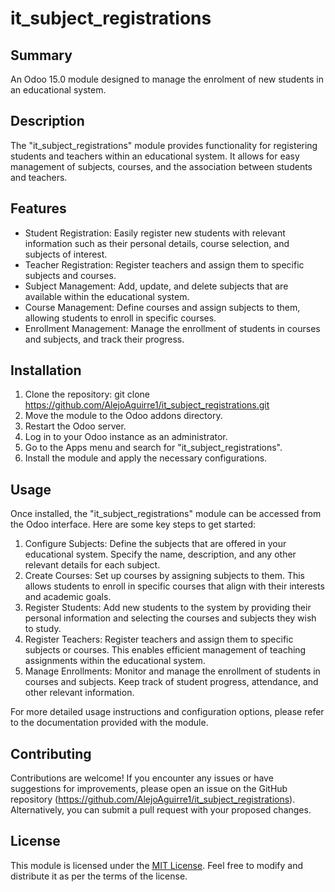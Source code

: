 # it_subject_registrations

## Summary
An Odoo 15.0 module designed to manage the enrolment of new students in an educational system.

## Description
The "it_subject_registrations" module provides functionality for registering students and teachers within an educational system. It allows for easy management of subjects, courses, and the association between students and teachers.

## Features
- Student Registration: Easily register new students with relevant information such as their personal details, course selection, and subjects of interest.
- Teacher Registration: Register teachers and assign them to specific subjects and courses.
- Subject Management: Add, update, and delete subjects that are available within the educational system.
- Course Management: Define courses and assign subjects to them, allowing students to enroll in specific courses.
- Enrollment Management: Manage the enrollment of students in courses and subjects, and track their progress.

## Installation
1. Clone the repository: git clone https://github.com/AlejoAguirre1/it_subject_registrations.git
2. Move the module to the Odoo addons directory.
3. Restart the Odoo server.
4. Log in to your Odoo instance as an administrator.
5. Go to the Apps menu and search for "it_subject_registrations".
6. Install the module and apply the necessary configurations.

## Usage
Once installed, the "it_subject_registrations" module can be accessed from the Odoo interface. Here are some key steps to get started:

1. Configure Subjects: Define the subjects that are offered in your educational system. Specify the name, description, and any other relevant details for each subject.
2. Create Courses: Set up courses by assigning subjects to them. This allows students to enroll in specific courses that align with their interests and academic goals.
3. Register Students: Add new students to the system by providing their personal information and selecting the courses and subjects they wish to study.
4. Register Teachers: Register teachers and assign them to specific subjects or courses. This enables efficient management of teaching assignments within the educational system.
5. Manage Enrollments: Monitor and manage the enrollment of students in courses and subjects. Keep track of student progress, attendance, and other relevant information.

For more detailed usage instructions and configuration options, please refer to the documentation provided with the module.

## Contributing
Contributions are welcome! If you encounter any issues or have suggestions for improvements, please open an issue on the GitHub repository (https://github.com/AlejoAguirre1/it_subject_registrations). 
Alternatively, you can submit a pull request with your proposed changes.

## License
This module is licensed under the [MIT License](https://opensource.org/licenses/MIT). Feel free to modify and distribute it as per the terms of the license.
